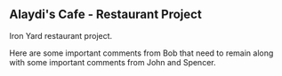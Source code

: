 ## Alaydi's Cafe - Restaurant Project

Iron Yard restaurant project.

Here are some important comments from Bob that need to remain along with some important comments from John and Spencer.


